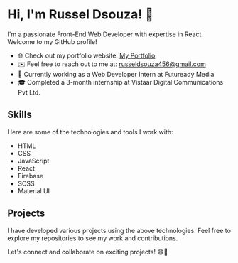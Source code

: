 # Hi, I'm Russel Dsouza! 👋

I'm a passionate Front-End Web Developer with expertise in React. Welcome to my GitHub profile!

- 🌐 Check out my portfolio website: [My Portfolio](https://russeldsouza.dev/)
- ✉️ Feel free to reach out to me at: russeldsouza456@gmail.com
- 💼 Currently working as a Web Developer Intern at Futuready Media
- 🎓 Completed a 3-month internship at Vistaar Digital Communications Pvt Ltd.

## Skills

Here are some of the technologies and tools I work with:

- HTML
- CSS
- JavaScript
- React
- Firebase
- SCSS
- Material UI

## Projects

I have developed various projects using the above technologies. Feel free to explore my repositories to see my work and contributions.

Let's connect and collaborate on exciting projects! 😄🚀
